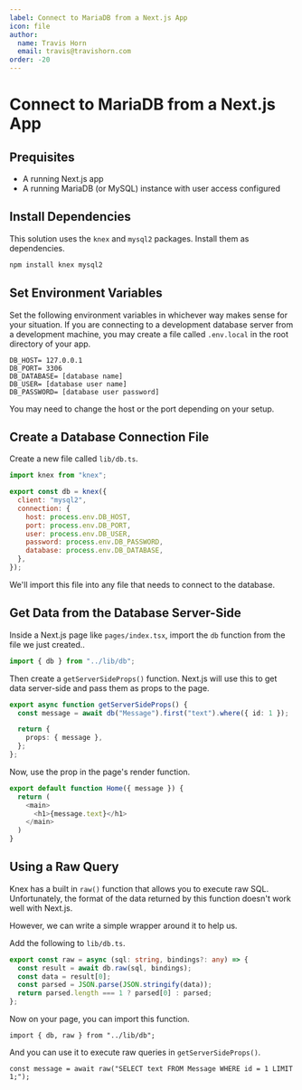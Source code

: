 ```yaml
---
label: Connect to MariaDB from a Next.js App
icon: file
author:
  name: Travis Horn
  email: travis@travishorn.com
order: -20
---
```


# Connect to MariaDB from a Next.js App

## Prequisites

- A running Next.js app
- A running MariaDB (or MySQL) instance with user access configured

## Install Dependencies

This solution uses the `knex` and `mysql2` packages. Install them as
dependencies.

```sh
npm install knex mysql2
```

## Set Environment Variables

Set the following environment variables in whichever way makes sense for your
situation. If you are connecting to a development database server from a
development machine, you may create a file called `.env.local` in the root
directory of your app.

```
DB_HOST= 127.0.0.1
DB_PORT= 3306
DB_DATABASE= [database name]
DB_USER= [database user name]
DB_PASSWORD= [database user password]
```

You may need to change the host or the port depending on your setup.

## Create a Database Connection File

Create a new file called `lib/db.ts`.

```javascript
import knex from "knex";

export const db = knex({
  client: "mysql2",
  connection: {
    host: process.env.DB_HOST,
    port: process.env.DB_PORT,
    user: process.env.DB_USER,
    password: process.env.DB_PASSWORD,
    database: process.env.DB_DATABASE,
  },
});
```

We'll import this file into any file that needs to connect to the database.

## Get Data from the Database Server-Side

Inside a Next.js page like `pages/index.tsx`, import the `db` function from the
file we just created..

```typescript
import { db } from "../lib/db";
```

Then create a `getServerSideProps()` function. Next.js will use this to get data
server-side and pass them as props to the page.

```typescript
export async function getServerSideProps() {
  const message = await db("Message").first("text").where({ id: 1 });

  return {
    props: { message },
  };
};
```

Now, use the prop in the page's render function.

```typescript
export default function Home({ message }) {
  return (
    <main>
      <h1>{message.text}</h1>
    </main>
  )
}
```

## Using a Raw Query

Knex has a built in `raw()` function that allows you to execute raw SQL.
Unfortunately, the format of the data returned by this function doesn't work
well with Next.js.

However, we can write a simple wrapper around it to help us.

Add the following to `lib/db.ts`.

```typescript
export const raw = async (sql: string, bindings?: any) => {
  const result = await db.raw(sql, bindings);
  const data = result[0];
  const parsed = JSON.parse(JSON.stringify(data));
  return parsed.length === 1 ? parsed[0] : parsed;
};
```

Now on your page, you can import this function.

```tsx
import { db, raw } from "../lib/db";
```

And you can use it to execute raw queries in `getServerSideProps()`.

```tsx
const message = await raw("SELECT text FROM Message WHERE id = 1 LIMIT 1;");
```

